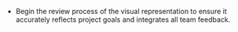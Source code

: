 - Begin the review process of the visual representation to ensure it accurately reflects project goals and integrates all team feedback.